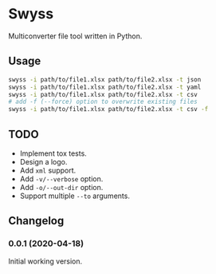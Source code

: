 # Swyss

Multiconverter file tool written in Python.

## Usage

```bash
swyss -i path/to/file1.xlsx path/to/file2.xlsx -t json
swyss -i path/to/file1.xlsx path/to/file2.xlsx -t yaml
swyss -i path/to/file1.xlsx path/to/file2.xlsx -t csv
# add -f (--force) option to overwrite existing files
swyss -i path/to/file1.xlsx path/to/file2.xlsx -t csv -f
```

## TODO

* Implement tox tests.
* Design a logo.
* Add `xml` support.
* Add `-v/--verbose` option.
* Add `-o/--out-dir` option.
* Support multiple `--to` arguments.

## Changelog

### 0.0.1 (2020-04-18)

Initial working version.
